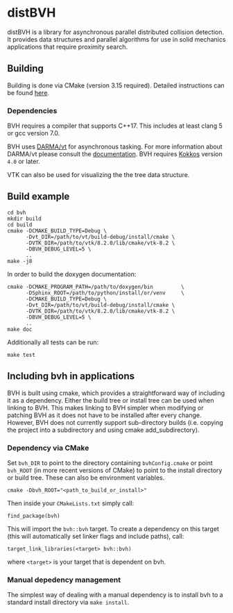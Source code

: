 # distBVH

distBVH is a library for asynchronous parallel distributed collision detection. It provides data
structures and parallel algorithms for use in solid mechanics applications that
require proximity search.

## Building

Building is done via CMake (version 3.15 required). Detailed instructions can be found [here](http://bvh.gitlab.lan/building.html).

### Dependencies

BVH requires a compiler that supports C++17. This includes at least clang 5 or gcc version 7.0.

BVH uses [DARMA/vt](https://github.com/DARMA-tasking/vt) for asynchronous tasking. For more information about DARMA/vt
please consult the [documentation](https://darma-tasking.github.io/docs/html/index.html).
BVH requires [Kokkos](https://github.com/kokkos/kokkos) version `4.0` or later.

VTK can also be used for visualizing the the tree data structure.

## Build example

```{.bash}
cd bvh
mkdir build
cd build
cmake -DCMAKE_BUILD_TYPE=Debug \
      -Dvt_DIR=/path/to/vt/build-debug/install/cmake \
      -DVTK_DIR=/path/to/vtk/8.2.0/lib/cmake/vtk-8.2 \
      -DBVH_DEBUG_LEVEL=5 \
      ..
make -j8
```

In order to build the doxygen documentation:

```{.bash}
cmake -DCMAKE_PROGRAM_PATH=/path/to/doxygen/bin         \
      -DSphinx_ROOT=/path/to/python/install/or/venv     \
      -DCMAKE_BUILD_TYPE=Debug \
      -Dvt_DIR=/path/to/vt/build-debug/install/cmake \
      -DVTK_DIR=/path/to/vtk/8.2.0/lib/cmake/vtk-8.2 \
      -DBVH_DEBUG_LEVEL=5 \
      ..
make doc
```

Additionally all tests can be run:

```{.bash}
make test
```

## Including bvh in applications

BVH is built using cmake, which provides a straightforward way of including it as a dependency.
Either the build tree or install tree can be used when linking to BVH. This makes linking to BVH
simpler when modifying or patching BVH as it does not have to be installed after every change.
However, BVH does not currently support sub-directory builds (i.e. copying the project into
a subdirectory and using cmake add_subdirectory).

### Dependency via CMake

Set `bvh_DIR` to point to the directory containing `bvhConfig.cmake` or point `bvh_ROOT`
(in more recent versions of CMake) to point to the install directory or build tree. These
can also be environment variables.

```{.bash}
cmake -Dbvh_ROOT="<path_to_build_or_install>"
```

Then inside your `CMakeLists.txt` simply call:

```{.cmake}
find_package(bvh)
```

This will import the `bvh::bvh` target. To create a dependency on this target (this will automatically set linker flags and include paths), call:

```{.cmake}
target_link_libraries(<target> bvh::bvh)
```

where `<target>` is your target that is dependent on bvh.

### Manual depedency management

The simplest way of dealing with a manual dependency is to install bvh to a standard install directory via `make install`.
